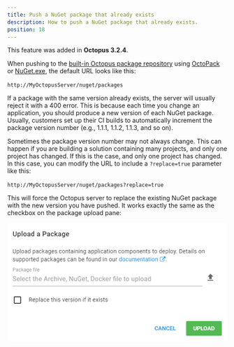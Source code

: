 ```yaml
---
title: Push a NuGet package that already exists
description: How to push a NuGet package that already exists.
position: 18
---
```


This feature was added in **Octopus 3.2.4**.

When pushing to the [built-in Octopus package repository](/docs/packaging-applications/package-repositories/index.md) using [OctoPack](/docs/packaging-applications/creating-packages/nuget-packages/using-octopack/index.md) or [NuGet.exe](/docs/packaging-applications/creating-packages/nuget-packages/using-nuget.exe.md), the default URL looks like this:

`http://MyOctopusServer/nuget/packages`

If a package with the same version already exists, the server will usually reject it with a 400 error. This is because each time you change an application, you should produce a new version of each NuGet package. Usually, customers set up their CI builds to automatically increment the package version number (e.g., 1.1.1, 1.1.2, 1.1.3, and so on).

Sometimes the package version number may not always change. This can happen if you are building a solution containing many projects, and only one project has changed. If this is the case, and only one project has changed. In this case, you can modify the URL to include a `?replace=true` parameter like this:

`http://MyOctopusServer/nuget/packages?replace=true`

This will force the Octopus server to replace the existing NuGet package with the new version you have pushed. It works exactly the same as the checkbox on the package upload pane:

![](existing-package.png "width=500")
